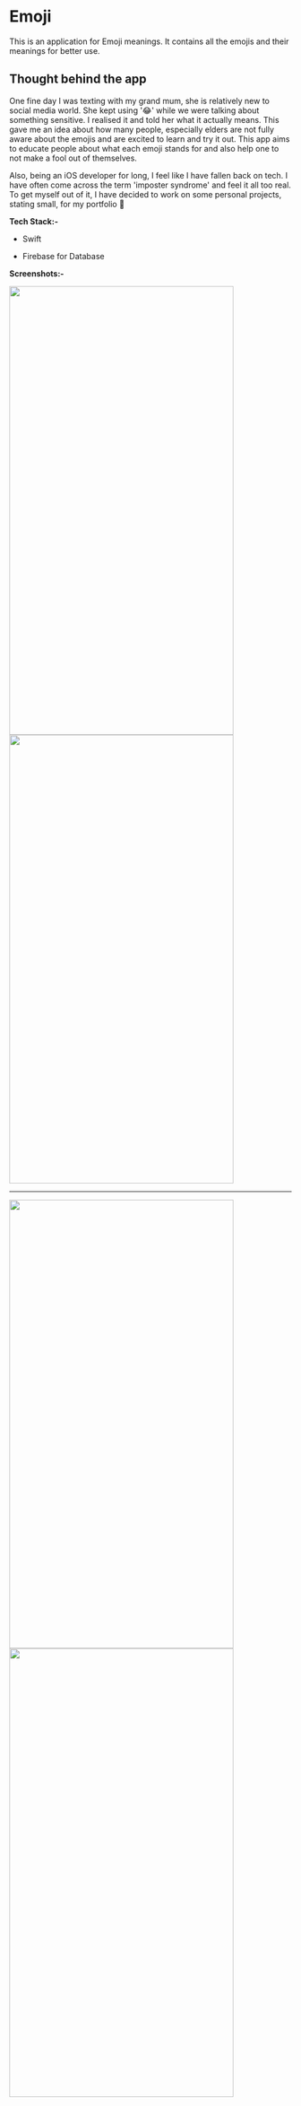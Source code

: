 # Emoji

This is an application for Emoji meanings. It contains all the emojis and their meanings for better use. 


## Thought behind the app


One fine day I was texting with my grand mum, she is relatively new to social media world. She kept using '😂' while we were talking about something sensitive. I realised it and told her what it actually means. 
This gave me an idea about how many people, especially elders are not fully aware about the emojis and are excited to learn and try it out. This app aims to educate people about what each emoji stands for and also help one to not make a fool out of themselves. 

Also, being an iOS developer for long, I feel like I have fallen back on tech. I have often come across the term 'imposter syndrome' and feel it all too real. To get myself out of it, I have decided to work on some personal projects, stating small, for my portfolio 🙂

**Tech Stack:-**
- Swift
  
- Firebase for Database

**Screenshots:-**


<img src="https://github.com/kritiagarwal13/Emoji/assets/25651879/26885461-e51f-4bc8-9b7f-409fae53681c" width="400" height="800">
<img src="https://github.com/kritiagarwal13/Emoji/assets/25651879/32193eea-437d-45e9-966d-d10584711a0a" width="400" height="800">


----------


<img src="https://github.com/kritiagarwal13/Emoji/assets/25651879/0af3c717-2939-4566-868d-ad8a2ff5002a" width="400" height="800">
<img src="https://github.com/kritiagarwal13/Emoji/assets/25651879/913860e5-ae2b-46d9-ab59-cb0557d1b4e4" width="400" height="800">

